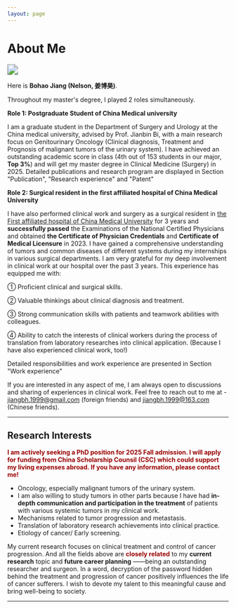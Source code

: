 ```yaml
---
layout: page
---
```


# About Me

<img src="https://nelsonjiang1999.github.io//Bohao Jiang.jpg" class="floatpic" style="zoom:150%;" >

Here is **Bohao Jiang (Nelson, 姜博昊)**. 

Throughout my master's degree, I played 2 roles simultaneously.

**Role 1: Postgraduate Student of China Medical university** <br>

I am a graduate student in the Department of Surgery and Urology at the China medical university, advised by Prof. Jianbin Bi, with a main research focus on Genitourinary Oncology (Clinical diagnosis, Treatment and Prognosis of malignant tumors of the urinary system). I have achieved an outstanding academic score in class (4th out of 153 students in our major, **Top 3%**) and will get my master degree in Clinical Medicine (Surgery) in 2025.  Detailed publications and research program are displayed in Section "Publication", "Research experience" and "Patent"

**Role 2: Surgical resident in the first affiliated hospital of China Medical University**<br>

I have also performed clinical work and surgery as a surgical resident in [the First affiliated hospital of China Medical University](https://www.cmu1h.com/home) for 3 years and **successfully passed** the Examinations of the National Certified Physicians and obtained **the Certificate of Physician Credentials** and **Certificate of Medical Licensure** in 2023. I have gained a comprehensive understanding of tumors and common diseases of different systems during my internships in various surgical departments.  I am very grateful for my deep involvement in clinical work at our hospital over the past 3 years. This experience has equipped me with: <br>

① Proficient clinical and surgical skills.<br>

② Valuable thinkings about clinical diagnosis and treatment.<br>

③ Strong communication skills with patients and teamwork abilities with colleagues.<br>

④ Ability to catch the interests of clinical workers during the process of translation from laboratory researches into clinical application. (Because I have also experienced clinical work, too!)<br>

Detailed responsibilities and work experience are presented in Section "Work experience"

If you are interested in any aspect of me, I am always open to discussions and sharing of experiences in clinical work. Feel free to reach out to me at - jiangbh.1999@gmail.com (foreign friends) and jiangbh.1999@163.com (Chinese friends).

---

## Research Interests

**<font color="#990000">I am actively seeking a PhD position for 2025 Fall admission. I will apply for funding from China Scholarship Counsil (CSC) which could support my living expenses abroad. If you have any information, please contact me!</font>**

- Oncology, especially malignant tumors of the urinary system. 
- I am also willing to study tumors in other parts because I have had **in-depth communication and participation in the treatment** of patients with various systemic tumors in my clinical work.
- Mechanisms related to tumor progression and metastasis.
- Translation of laboratory research achievements into clinical practice.
- Etiology of cancer/ Early screening. 

My current research focuses on clinical treatment and control of cancer progression. And all the fields above are **<font color="#990000">closely related</font>** to my **current research** topic and **future career planning** ——being an outstanding researcher and surgeon. In a word, decryption of  the password hidden behind the treatment and progression of cancer positively influences the life of cancer sufferers.  I wish to devote my talent to this meaningful cause and bring well-being to society.

---



